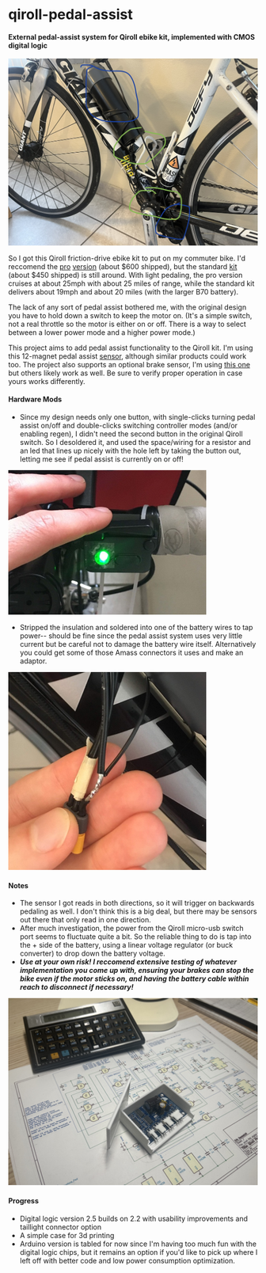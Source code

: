 # qiroll-pedal-assist
#### External pedal-assist system for Qiroll ebike kit, implemented with CMOS digital logic

![bike](/photos/bike2.jpg?raw=true "bike")

So I got this Qiroll friction-drive ebike kit  to put on my commuter bike. I'd reccomend the [pro](https://www.aliexpress.com/item/1005002975061464.html) [version](https://www.ebay.com/itm/Electric-Bicycle-E-BIKE-Conversion-Kit-QiROLL-Friction-Drive-QR-E-PRO-H70/402658347675) (about $600 shipped), but the standard [kit](https://www.aliexpress.com/item/4000366510773.html) (about $450 shipped) is still around. With light pedaling, the pro version cruises at about 25mph with about 25 miles of range, while the standard kit delivers about 19mph and about 20 miles (with the larger B70 battery).

The lack of any sort of pedal assist bothered me, with the original design you have to hold down a switch to keep the motor on. (It's a simple switch, not a real throttle so the motor is either on or off. There is a way to select between a lower power mode and a higher power mode.)

This project aims to add pedal assist functionality to the Qiroll kit. I'm using this 12-magnet pedal assist [sensor](https://smile.amazon.com/gp/product/B08GY819YF/), although similar products could work too. The project also supports an optional brake sensor, I'm using [this one](https://www.aliexpress.com/item/4000445394702.html) but others likely work as well. Be sure to verify proper operation in case yours works differently.

#### Hardware Mods
* Since my design needs only one button, with single-clicks turning pedal assist on/off and double-clicks switching controller modes (and/or enabling regen), I didn't need the second button in the original Qiroll switch. So I desoldered it, and used the space/wiring for a resistor and an led that lines up nicely with the hole left by taking the button out, letting me see if pedal assist is currently on or off!

<img src="/photos/switch_mod.jpg?raw=true" alt="switch with LED added" width="400"/>

* Stripped the insulation and soldered into one of the battery wires to tap power-- should be fine since the pedal assist system uses very little current but be careful not to damage the battery wire itself. Alternatively you could get some of those Amass connectors it uses and make an adaptor.

<img src="/photos/batt_cable.jpg?raw=true" alt="battery cable showing small wire soldered to + wire" width="400"/>

#### Notes
* The sensor I got reads in both directions, so it will trigger on backwards pedaling as well. I don't think this is a big deal, but there may be sensors out there that only read in one direction.
* After much investigation, the power from the Qiroll micro-usb switch port seems to fluctuate quite a bit. So the reliable thing to do is tap into the + side of the battery, using a linear voltage regulator (or buck converter) to drop down the battery voltage.
* ___Use at your own risk! I reccomend extensive testing of whatever implementation you come up with, ensuring your brakes can stop the bike even if the motor sticks on, and having the battery cable within reach to disconnect if necessary!___

![pcb](/photos/pcb-v2.jpg?raw=true "pcb")

#### Progress
* Digital logic version 2.5 builds on 2.2 with usability improvements and taillight connector option
* A simple case for 3d printing
* Arduino version is tabled for now since I'm having too much fun with the digital logic chips, but it remains an option if you'd like to pick up where I left off with better code and low power consumption optimization.
